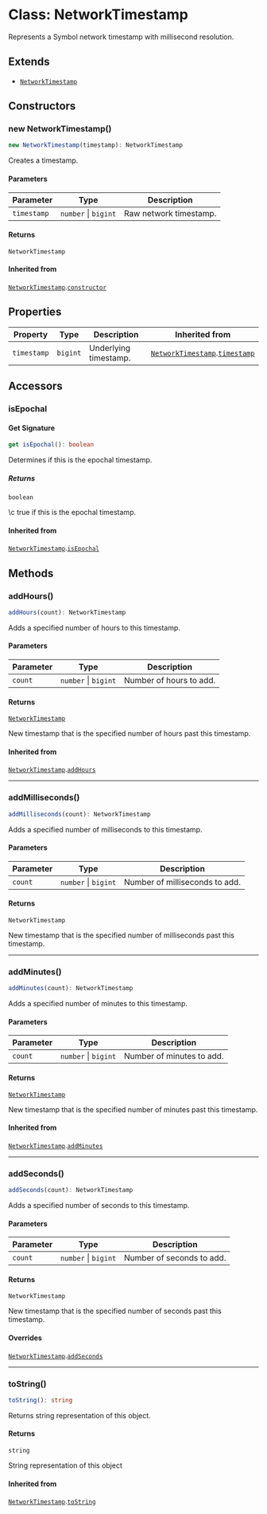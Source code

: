 # Class: NetworkTimestamp

Represents a Symbol network timestamp with millisecond resolution.

## Extends

- [`NetworkTimestamp`](../../NetworkTimestamp/classes/NetworkTimestamp.md)

## Constructors

### new NetworkTimestamp()

```ts
new NetworkTimestamp(timestamp): NetworkTimestamp
```

Creates a timestamp.

#### Parameters

| Parameter | Type | Description |
| ------ | ------ | ------ |
| `timestamp` | `number` \| `bigint` | Raw network timestamp. |

#### Returns

`NetworkTimestamp`

#### Inherited from

[`NetworkTimestamp`](../../NetworkTimestamp/classes/NetworkTimestamp.md).[`constructor`](../../NetworkTimestamp/classes/NetworkTimestamp.md#constructor)

## Properties

| Property | Type | Description | Inherited from |
| ------ | ------ | ------ | ------ |
| <a id="timestamp"></a> `timestamp` | `bigint` | Underlying timestamp. | [`NetworkTimestamp`](../../NetworkTimestamp/classes/NetworkTimestamp.md).[`timestamp`](../../NetworkTimestamp/classes/NetworkTimestamp.md#timestamp) |

## Accessors

### isEpochal

#### Get Signature

```ts
get isEpochal(): boolean
```

Determines if this is the epochal timestamp.

##### Returns

`boolean`

\c true if this is the epochal timestamp.

#### Inherited from

[`NetworkTimestamp`](../../NetworkTimestamp/classes/NetworkTimestamp.md).[`isEpochal`](../../NetworkTimestamp/classes/NetworkTimestamp.md#isepochal)

## Methods

### addHours()

```ts
addHours(count): NetworkTimestamp
```

Adds a specified number of hours to this timestamp.

#### Parameters

| Parameter | Type | Description |
| ------ | ------ | ------ |
| `count` | `number` \| `bigint` | Number of hours to add. |

#### Returns

[`NetworkTimestamp`](../../NetworkTimestamp/classes/NetworkTimestamp.md)

New timestamp that is the specified number of hours past this timestamp.

#### Inherited from

[`NetworkTimestamp`](../../NetworkTimestamp/classes/NetworkTimestamp.md).[`addHours`](../../NetworkTimestamp/classes/NetworkTimestamp.md#addhours)

***

### addMilliseconds()

```ts
addMilliseconds(count): NetworkTimestamp
```

Adds a specified number of milliseconds to this timestamp.

#### Parameters

| Parameter | Type | Description |
| ------ | ------ | ------ |
| `count` | `number` \| `bigint` | Number of milliseconds to add. |

#### Returns

`NetworkTimestamp`

New timestamp that is the specified number of milliseconds past this timestamp.

***

### addMinutes()

```ts
addMinutes(count): NetworkTimestamp
```

Adds a specified number of minutes to this timestamp.

#### Parameters

| Parameter | Type | Description |
| ------ | ------ | ------ |
| `count` | `number` \| `bigint` | Number of minutes to add. |

#### Returns

[`NetworkTimestamp`](../../NetworkTimestamp/classes/NetworkTimestamp.md)

New timestamp that is the specified number of minutes past this timestamp.

#### Inherited from

[`NetworkTimestamp`](../../NetworkTimestamp/classes/NetworkTimestamp.md).[`addMinutes`](../../NetworkTimestamp/classes/NetworkTimestamp.md#addminutes)

***

### addSeconds()

```ts
addSeconds(count): NetworkTimestamp
```

Adds a specified number of seconds to this timestamp.

#### Parameters

| Parameter | Type | Description |
| ------ | ------ | ------ |
| `count` | `number` \| `bigint` | Number of seconds to add. |

#### Returns

`NetworkTimestamp`

New timestamp that is the specified number of seconds past this timestamp.

#### Overrides

[`NetworkTimestamp`](../../NetworkTimestamp/classes/NetworkTimestamp.md).[`addSeconds`](../../NetworkTimestamp/classes/NetworkTimestamp.md#addseconds)

***

### toString()

```ts
toString(): string
```

Returns string representation of this object.

#### Returns

`string`

String representation of this object

#### Inherited from

[`NetworkTimestamp`](../../NetworkTimestamp/classes/NetworkTimestamp.md).[`toString`](../../NetworkTimestamp/classes/NetworkTimestamp.md#tostring)
